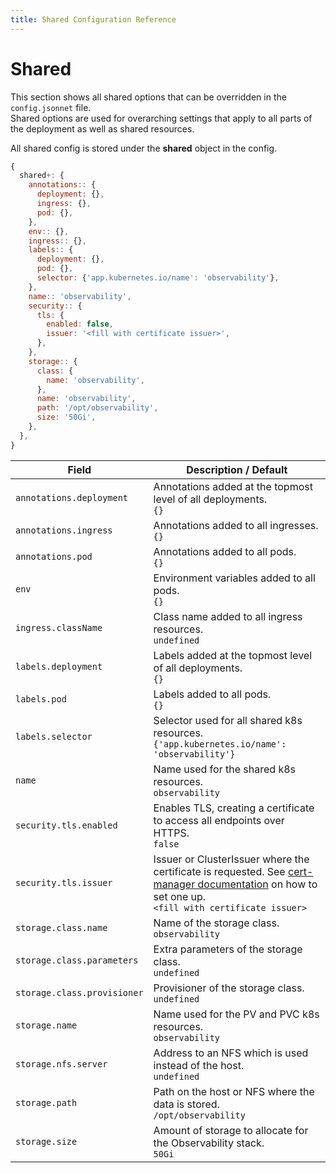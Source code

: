 ```yaml
---
title: Shared Configuration Reference
---
```


# Shared

This section shows all shared options that can be overridden in the `config.jsonnet` file. \
Shared options are used for overarching settings that apply to all parts of the deployment as well as shared resources.

All shared config is stored under the **shared** object in the config.

```js
{
  shared+: {
    annotations:: {
      deployment: {},
      ingress: {},
      pod: {},
    },
    env:: {},
    ingress:: {},
    labels:: {
      deployment: {},
      pod: {},
      selector: {'app.kubernetes.io/name': 'observability'},
    },
    name:: 'observability',
    security:: {
      tls: {
        enabled: false,
        issuer: '<fill with certificate issuer>',
      },
    },
    storage:: {
      class: {
        name: 'observability',
      },
      name: 'observability',
      path: '/opt/observability',
      size: '50Gi',
    },
  },
}
```

| Field | Description / Default |
| --- | --- |
| `annotations.deployment` | Annotations added at the topmost level of all deployments. <br> `{}` |
| `annotations.ingress` | Annotations added to all ingresses. <br> `{}` |
| `annotations.pod` | Annotations added to all pods. <br> `{}` |
| `env` | Environment variables added to all pods. <br> `{}` |
| `ingress.className` | Class name added to all ingress resources. <br> `undefined` |
| `labels.deployment` | Labels added at the topmost level of all deployments. <br> `{}` |
| `labels.pod` | Labels added to all pods. <br> `{}` |
| `labels.selector` | Selector used for all shared k8s resources. <br> `{'app.kubernetes.io/name': 'observability'}` |
| `name` | Name used for the shared k8s resources. <br> `observability` |
| `security.tls.enabled` | Enables TLS, creating a certificate to access all endpoints over HTTPS. <br> `false` |
| `security.tls.issuer` | Issuer or ClusterIssuer where the certificate is requested. See [cert-manager documentation](https://cert-manager.io/docs/concepts/issuer/) on how to set one up.  <br> `<fill with certificate issuer>` |
| `storage.class.name` | Name of the storage class. <br> `observability` |
| `storage.class.parameters` | Extra parameters of the storage class. <br> `undefined` |
| `storage.class.provisioner` | Provisioner of the storage class. <br> `undefined` |
| `storage.name` | Name used for the PV and PVC k8s resources. <br> `observability` |
| `storage.nfs.server` | Address to an NFS which is used instead of the host. <br> `undefined` |
| `storage.path` | Path on the host or NFS where the data is stored. <br> `/opt/observability` |
| `storage.size` | Amount of storage to allocate for the Observability stack. <br> `50Gi` |
